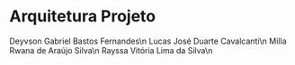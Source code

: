 # Arquitetura Projeto

Deyvson Gabriel Bastos Fernandes\n
Lucas José Duarte Cavalcanti\n
Milla Rwana de Araújo Silva\n
Rayssa Vitória Lima da Silva\n
